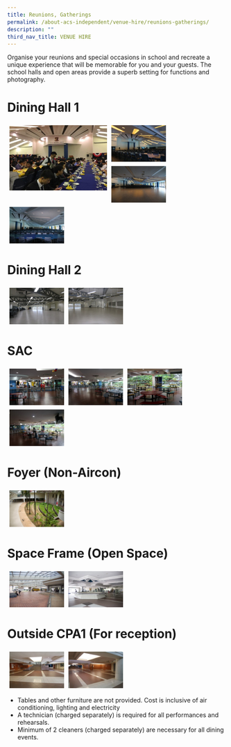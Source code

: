 ```yaml
---
title: Reunions, Gatherings
permalink: /about-acs-independent/venue-hire/reunions-gatherings/
description: ""
third_nav_title: VENUE HIRE
---
```

Organise your reunions and special occasions in school and recreate a unique experience that will be memorable for you and your guests. The school halls and open areas provide a superb setting for functions and photography.

# Dining Hall 1

<a href="/images/About%20ACS(I)/Venue%20Hire/Reunions,%20Gatherings/Dining-hall-300x225.jpg"><img src="/images/About%20ACS(I)/Venue%20Hire/Reunions,%20Gatherings/Dining-hall-300x225.jpg" style="width:225px;height:150px; float:left;padding:5px"></a>
<a href="/images/About%20ACS(I)/Venue%20Hire/Reunions,%20Gatherings/BS-Dining-Hall_01-300x200.jpg"><img src="/images/About%20ACS(I)/Venue%20Hire/Reunions,%20Gatherings/BS-Dining-Hall_01-300x200.jpg" style="width:25%;float:left;padding:5px"></a>
<a href="/images/About%20ACS(I)/Venue%20Hire/Reunions,%20Gatherings/BS-Dining-Hall_02-300x200.jpg"><img src="/images/About%20ACS(I)/Venue%20Hire/Reunions,%20Gatherings/BS-Dining-Hall_02-300x200.jpg" style="width:25%;float:left;padding:5px"></a>
<a href="/images/About%20ACS(I)/Venue%20Hire/Reunions,%20Gatherings/BS-Dining-Hall_03-300x200.jpg"><img src="/images/About%20ACS(I)/Venue%20Hire/Reunions,%20Gatherings/BS-Dining-Hall_03-300x200.jpg" style="width:25%;float:left;padding:5px"></a>
<br clear="left">
# Dining Hall 2

<a href="/images/About%20ACS(I)/Venue%20Hire/Reunions,%20Gatherings/Dining-Hall2_01-300x200.jpg"><img src="/images/About%20ACS(I)/Venue%20Hire/Reunions,%20Gatherings/Dining-Hall2_01-300x200.jpg" style="width:25%;float:left;padding:5px"></a>
<a href="/images/About%20ACS(I)/Venue%20Hire/Reunions,%20Gatherings/Dining-Hall2_02-300x200.jpg"><img src="/images/About%20ACS(I)/Venue%20Hire/Reunions,%20Gatherings/Dining-Hall2_02-300x200.jpg" style="width:25%;float:left;padding:5px"></a>
<br clear="left">

# SAC
<a href="/images/About%20ACS(I)/Venue%20Hire/Reunions,%20Gatherings/SAC_01-300x200.jpg"><img src="/images/About%20ACS(I)/Venue%20Hire/Reunions,%20Gatherings/SAC_01-300x200.jpg" style="width:25%;float:left;padding:5px"></a>
<a href="/images/About%20ACS(I)/Venue%20Hire/Reunions,%20Gatherings/SAC_02-300x200.jpg"><img src="/images/About%20ACS(I)/Venue%20Hire/Reunions,%20Gatherings/SAC_02-300x200.jpg" style="width:25%;float:left;padding:5px"></a>
<a href="/images/About%20ACS(I)/Venue%20Hire/Reunions,%20Gatherings/SAC_03-300x200.jpg"><img src="/images/About%20ACS(I)/Venue%20Hire/Reunions,%20Gatherings/SAC_03-300x200.jpg" style="width:25%;float:left;padding:5px"></a>
<a href="/images/About%20ACS(I)/Venue%20Hire/Reunions,%20Gatherings/SAC_04-300x200.jpg"><img src="/images/About%20ACS(I)/Venue%20Hire/Reunions,%20Gatherings/SAC_04-300x200.jpg" style="width:25%;float:left;padding:5px"></a>
<br clear="left">
# Foyer (Non-Aircon)

<a href="/images/About%20ACS(I)/Venue%20Hire/Reunions,%20Gatherings/06foyer-300x199.jpg"><img src="/images/About%20ACS(I)/Venue%20Hire/Reunions,%20Gatherings/06foyer-300x199.jpg" style="width:25%;float:left;padding:5px"></a>
<br clear="left">

# Space Frame (Open Space)

<a href="/images/About%20ACS(I)/Venue%20Hire/Reunions,%20Gatherings/08spaceframe_people_1-1-300x199.jpg"><img src="/images/About%20ACS(I)/Venue%20Hire/Reunions,%20Gatherings/08spaceframe_people_1-1-300x199.jpg" style="width:25%;float:left;padding:5px"></a>
<a href="/images/About%20ACS(I)/Venue%20Hire/Reunions,%20Gatherings/08spaceframe_people_2-1-300x199.jpg"><img src="/images/About%20ACS(I)/Venue%20Hire/Reunions,%20Gatherings/08spaceframe_people_2-1-300x199.jpg" style="width:25%;float:left;padding:5px"></a>
<br clear="left">

# Outside CPA1 (For reception)

<a href="/images/About%20ACS(I)/Venue%20Hire/Reunions,%20Gatherings/Outside-CPA1_01-300x200.jpg"><img src="/images/About%20ACS(I)/Venue%20Hire/Reunions,%20Gatherings/Outside-CPA1_01-300x200.jpg" style="width:25%;float:left;padding:5px"></a>
<a href="/images/About%20ACS(I)/Venue%20Hire/Reunions,%20Gatherings/Outside-CPA1_02-300x200.jpg"><img src="/images/About%20ACS(I)/Venue%20Hire/Reunions,%20Gatherings/Outside-CPA1_02-300x200.jpg" style="width:25%;float:left;padding:5px"></a>
<br clear="left">

*   Tables and other furniture are not provided. Cost is inclusive of air conditioning, lighting and electricity
*   A technician (charged separately) is required for all performances and rehearsals.
*   Minimum of 2 cleaners (charged separately) are necessary for all dining events.